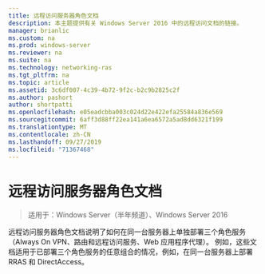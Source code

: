 ```yaml
---
title: 远程访问服务器角色文档
description: 本主题提供有关 Windows Server 2016 中的远程访问文档的链接。
manager: brianlic
ms.custom: na
ms.prod: windows-server
ms.reviewer: na
ms.suite: na
ms.technology: networking-ras
ms.tgt_pltfrm: na
ms.topic: article
ms.assetid: 3c6df007-4c39-4b72-9f2c-b2c9b2825c2f
ms.author: pashort
author: shortpatti
ms.openlocfilehash: e05eadcbba003c024d22e422efa25584a836e569
ms.sourcegitcommit: 6aff3d88ff22ea141a6ea6572a5ad8dd6321f199
ms.translationtype: MT
ms.contentlocale: zh-CN
ms.lasthandoff: 09/27/2019
ms.locfileid: "71367468"
---
```

# <a name="remote-access-server-role-documentation"></a>远程访问服务器角色文档

>适用于：Windows Server（半年频道）、Windows Server 2016

远程访问服务器角色文档说明了如何在同一台服务器上单独部署三个角色服务（Always On VPN、路由和远程访问服务、Web 应用程序代理）。 例如，这些文档适用于已部署三个角色服务的任意组合的情况，例如，在同一台服务器上部署 RRAS 和 DirectAccess。  
